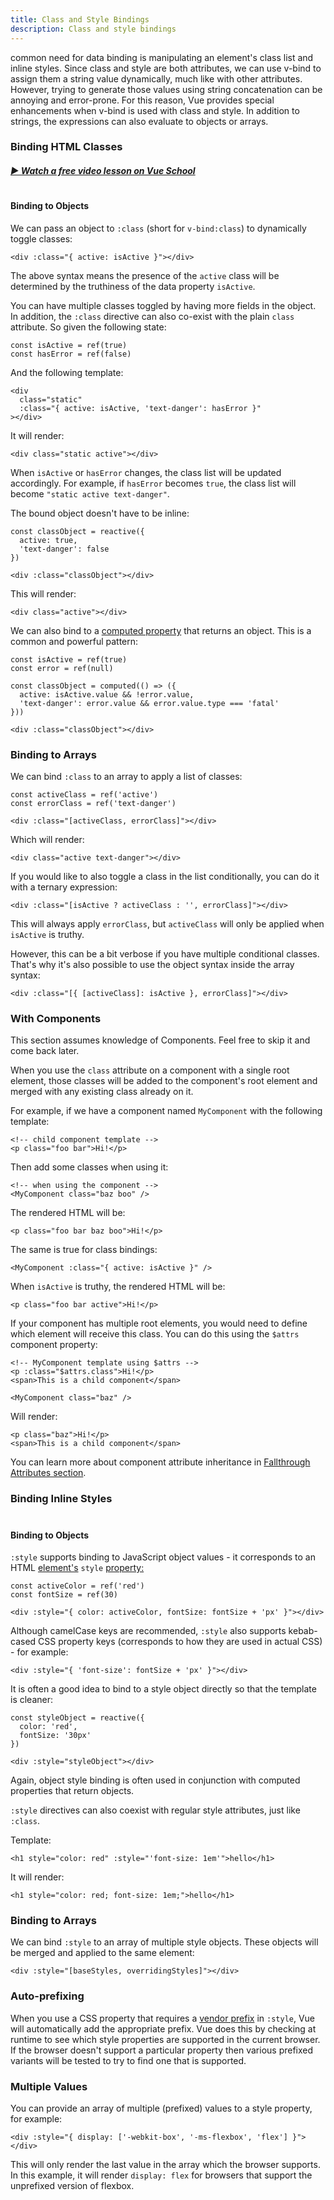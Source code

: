 ```yaml
---
title: Class and Style Bindings
description: Class and style bindings
---
```


common need for data binding is manipulating an element's class list and inline styles. Since class and style are both attributes, we can use v-bind to assign them a string value dynamically, much like with other attributes. However, trying to generate those values using string concatenation can be annoying and error-prone. For this reason, Vue provides special enhancements when v-bind is used with class and style. In addition to strings, the expressions can also evaluate to objects or arrays.

### Binding HTML Classes

##### [▶️ Watch a free video lesson on Vue School](https://vueschool.io/lessons/vue-fundamentals-capi-dynamic-css-classes-with-vue?friend=vuejs)

#
#### Binding to Objects​
We can pass an object to `:class` (short for `v-bind:class`) to dynamically toggle classes:

```
<div :class="{ active: isActive }"></div>
```

The above syntax means the presence of the `active` class will be determined by the truthiness of the data property `isActive`.

You can have multiple classes toggled by having more fields in the object. In addition, the `:class` directive can also co-exist with the plain `class` attribute. So given the following state:

```
const isActive = ref(true)
const hasError = ref(false)
```

And the following template:

```
<div
  class="static"
  :class="{ active: isActive, 'text-danger': hasError }"
></div>
```

It will render:

```
<div class="static active"></div>
```

When `isActive` or `hasError` changes, the class list will be updated accordingly. For example, if `hasError` becomes `true`, the class list will become `"static active text-danger"`.

The bound object doesn't have to be inline:

```
const classObject = reactive({
  active: true,
  'text-danger': false
})
```
```
<div :class="classObject"></div>
```
This will render:

```
<div class="active"></div>
```

We can also bind to a [computed property](/Vue-Docs-Starlight-/essentials/computed) that returns an object. This is a common and powerful pattern:

```
const isActive = ref(true)
const error = ref(null)

const classObject = computed(() => ({
  active: isActive.value && !error.value,
  'text-danger': error.value && error.value.type === 'fatal'
}))
```

```
<div :class="classObject"></div>
```

### Binding to Arrays​
We can bind `:class` to an array to apply a list of classes:

```
const activeClass = ref('active')
const errorClass = ref('text-danger')
```

```
<div :class="[activeClass, errorClass]"></div>
```

Which will render:

```
<div class="active text-danger"></div>
```
If you would like to also toggle a class in the list conditionally, you can do it with a ternary expression:

```
<div :class="[isActive ? activeClass : '', errorClass]"></div>
```

This will always apply `errorClass`, but `activeClass` will only be applied when `isActive` is truthy.

However, this can be a bit verbose if you have multiple conditional classes. That's why it's also possible to use the object syntax inside the array syntax:

```
<div :class="[{ [activeClass]: isActive }, errorClass]"></div>
```

### With Components​
This section assumes knowledge of Components. Feel free to skip it and come back later.

When you use the `class` attribute on a component with a single root element, those classes will be added to the component's root element and merged with any existing class already on it.

For example, if we have a component named `MyComponent` with the following template:

```
<!-- child component template -->
<p class="foo bar">Hi!</p>
```

Then add some classes when using it:

```
<!-- when using the component -->
<MyComponent class="baz boo" />
```
The rendered HTML will be:

```
<p class="foo bar baz boo">Hi!</p>
```
The same is true for class bindings:

```
<MyComponent :class="{ active: isActive }" />
```

When `isActive` is truthy, the rendered HTML will be:

```
<p class="foo bar active">Hi!</p>
```

If your component has multiple root elements, you would need to define which element will receive this class. You can do this using the `$attrs` component property:

```
<!-- MyComponent template using $attrs -->
<p :class="$attrs.class">Hi!</p>
<span>This is a child component</span>
```

```
<MyComponent class="baz" />
```
Will render:

```
<p class="baz">Hi!</p>
<span>This is a child component</span>
```
You can learn more about component attribute inheritance in [Fallthrough Attributes section](/Vue-Docs-Starlight-/component/fall-attribute).

### Binding Inline Styles​
#

#### Binding to Objects​
`:style` supports binding to JavaScript object values - it corresponds to an HTML [element's](https://developer.mozilla.org/en-US/docs/Web/API/HTMLElement/style) `style` [property:](https://developer.mozilla.org/en-US/docs/Web/API/HTMLElement/style)

```
const activeColor = ref('red')
const fontSize = ref(30)
```

```
<div :style="{ color: activeColor, fontSize: fontSize + 'px' }"></div>
```
Although camelCase keys are recommended, `:style` also supports kebab-cased CSS property keys (corresponds to how they are used in actual CSS) - for example:

```
<div :style="{ 'font-size': fontSize + 'px' }"></div>
```

It is often a good idea to bind to a style object directly so that the template is cleaner:

```
const styleObject = reactive({
  color: 'red',
  fontSize: '30px'
})
```

```
<div :style="styleObject"></div>
```

Again, object style binding is often used in conjunction with computed properties that return objects.

`:style` directives can also coexist with regular style attributes, just like `:class`.

Template:

```
<h1 style="color: red" :style="'font-size: 1em'">hello</h1>
```

It will render:

```
<h1 style="color: red; font-size: 1em;">hello</h1>
```

### Binding to Arrays​
We can bind `:style` to an array of multiple style objects. These objects will be merged and applied to the same element:

```
<div :style="[baseStyles, overridingStyles]"></div>
```

### Auto-prefixing​
When you use a CSS property that requires a [vendor prefix](https://developer.mozilla.org/en-US/docs/Glossary/Vendor_Prefix) in `:style`, Vue will automatically add the appropriate prefix. Vue does this by checking at runtime to see which style properties are supported in the current browser. If the browser doesn't support a particular property then various prefixed variants will be tested to try to find one that is supported.

### Multiple Values​
You can provide an array of multiple (prefixed) values to a style property, for example:

```
<div :style="{ display: ['-webkit-box', '-ms-flexbox', 'flex'] }"></div>
```

This will only render the last value in the array which the browser supports. In this example, it will render `display: flex` for browsers that support the unprefixed version of flexbox.